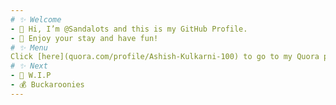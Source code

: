 ```yaml
---
# ✨ Welcome
- 👋 Hi, I’m @Sandalots and this is my GitHub Profile.
- 🍹 Enjoy your stay and have fun!
# ✨ Menu
Click [here](quora.com/profile/Ashish-Kulkarni-100) to go to my Quora profile
# ✨ Next
- 🔨 W.I.P
- 💰 Buckaroonies
---
```


<!---
Sandalots/Sandalots is a ✨ special ✨ repository because its `README.md` (this file) appears on your GitHub profile.
You can click the Preview link to take a look at your changes.
--->
